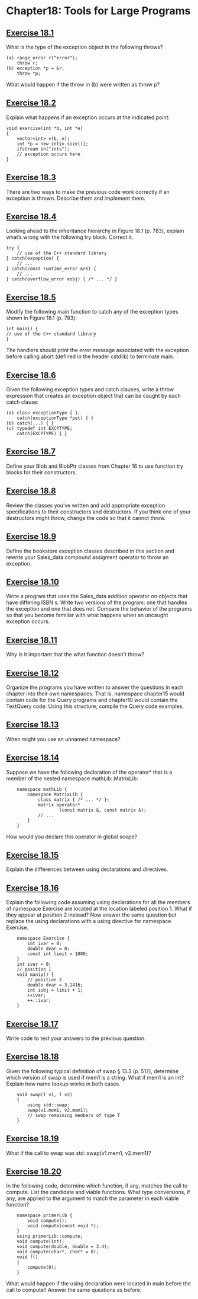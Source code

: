 # Chapter18: Tools for Large Programs
## [Exercise 18.1](18.01.txt)
What is the type of the exception object in the following throws?
```
(a) range_error r("error");
    throw r;
(b) exception *p = &r;
    throw *p;
```
What would happen if the throw in (b) were written as throw p?
## [Exercise 18.2](18.02.txt)
Explain what happens if an exception occurs at the indicated point:
```
void exercise(int *b, int *e)
{
    vector<int> v(b, e);
    int *p = new int[v.size()];
    ifstream in("ints");
    // exception occurs here
}
```
## [Exercise 18.3](18.03)
There are two ways to make the previous code work correctly if an exception is thrown. Describe them and implement them.
## [Exercise 18.4](18.04.txt)
Looking ahead to the inheritance hierarchy in Figure 18.1 (p. 783), explain what’s wrong with the following try block. Correct it.
```
try {
    // use of the C++ standard library
} catch(exception) {
    // ...
} catch(const runtime_error &re) {
    // ...
} catch(overflow_error eobj) { /* ... */ }
```
## [Exercise 18.5](18.05.cpp)
Modify the following main function to catch any of the exception types shown in Figure 18.1 (p. 783):
```
int main() {
// use of the C++ standard library
}
```
The handlers should print the error message associated with the exception before calling abort (defined in the header cstdlib) to terminate main.
## [Exercise 18.6](18.06.txt)
Given the following exception types and catch clauses, write a throw expression that creates an exception object that can be caught by each catch clause:
```
(a) class exceptionType { };
    catch(exceptionType *pet) { }
(b) catch(...) { }
(c) typedef int EXCPTYPE;
    catch(EXCPTYPE) { }
```
## [Exercise 18.7](18.07)
Define your Blob and BlobPtr classes from Chapter 16 to use function try blocks for their constructors.
## [Exercise 18.8](18.08)
Review the classes you’ve written and add appropriate exception specifications to their constructors and destructors. If you think one of your destructors might throw, change the code so that it cannot throw.
## [Exercise 18.9](18.09)
Define the bookstore exception classes described in this section and rewrite your Sales_data compound assigment operator to throw an exception.
## [Exercise 18.10](18.10)
Write a program that uses the Sales_data addition operator on objects that have differing ISBN s. Write two versions of the program: one that handles the exception and one that does not. Compare the behavior of the programs so that you become familiar with what happens when an uncaught exception occurs.
## [Exercise 18.11](18.11.txt)
Why is it important that the what function doesn’t throw?
## [Exercise 18.12](18.12)
Organize the programs you have written to answer the questions in each chapter into their own namespaces. That is, namespace chapter15 would contain code for the Query programs and chapter10 would contain the TextQuery code. Using this structure, compile the Query code examples.
## [Exercise 18.13](18.13.txt)
When might you use an unnamed namespace?
## [Exercise 18.14](18.14.txt)
Suppose we have the following declaration of the operator* that is
a member of the nested namespace mathLib::MatrixLib:
```
    namespace mathLib {
        namespace MatrixLib {
            class matrix { /* ... */ };
            matrix operator*
                    (const matrix &, const matrix &);
            // ...
        }
    }
```
How would you declare this operator in global scope?
## [Exercise 18.15](18.15.txt)
Explain the differences between using declarations and directives.
## [Exercise 18.16](18.16.txt)
Explain the following code assuming using declarations for all the
members of namespace Exercise are located at the location labeled position 1. What
if they appear at position 2 instead? Now answer the same question but replace the
using declarations with a using directive for namespace Exercise.
```
    namespace Exercise {
        int ivar = 0;
        double dvar = 0;
        const int limit = 1000;
    }
    int ivar = 0;
    // position 1
    void manip() {
        // position 2
        double dvar = 3.1416;
        int iobj = limit + 1;
        ++ivar;
        ++::ivar;
    }
```
## [Exercise 18.17](18.17)
Write code to test your answers to the previous question.
## [Exercise 18.18](18.18.txt)
Given the following typical definition of swap § 13.3 (p. 517), determine which version of swap is used if mem1 is a string. What if mem1 is an int?
Explain how name lookup works in both cases.
```
    void swap(T v1, T v2)
    {
        using std::swap;
        swap(v1.mem1, v2.mem1);
        // swap remaining members of type T
    }
```
## [Exercise 18.19](18.19.txt)
What if the call to swap was std::swap(v1.mem1, v2.mem1)?
## [Exercise 18.20](18.20.txt)
In the following code, determine which function, if any, matches the call to compute. List the candidate and viable functions. What type conversions, if any, are applied to the argument to match the parameter in each viable function?
```
    namespace primerLib {
        void compute();
        void compute(const void *);
    }
    using primerLib::compute;
    void compute(int);
    void compute(double, double = 3.4);
    void compute(char*, char* = 0);
    void f()
    {
        compute(0);
    }
```
What would happen if the using declaration were located in main before the call to compute? Answer the same questions as before.
